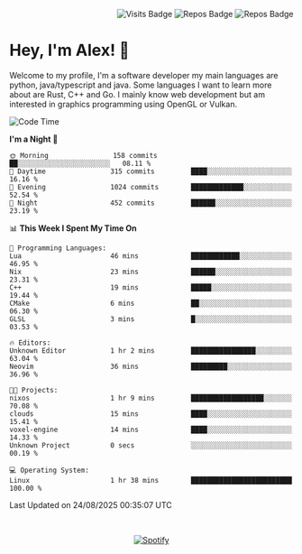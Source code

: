 <p align="right">
  <img src="https://github-badges-api-l4jk.vercel.app/api/visits/Alextibtab/Alextibtab" alt="Visits Badge">
  <img src="https://img.shields.io/badge/dynamic/json?url=https%3A%2F%2Fapi.github.com%2Fusers%2FAlextibtab&query=%24.public_repos&label=Repos" alt="Repos Badge">
  <img src="https://github-badges-api-l4jk.vercel.app/api/years/Alextibtab" alt="Repos Badge">
</p>

<h1 align="left">Hey, I'm Alex! 💽 </h1>

Welcome to my profile, I'm a software developer my main languages are python, java/typescript and java. Some languages I want to learn more about are Rust, C++ and Go. I mainly know web development but am interested in graphics programming using OpenGL or Vulkan.

<!--START_SECTION:waka-->
![Code Time](http://img.shields.io/badge/Code%20Time-185%20hrs%2021%20mins-blue)

**I'm a Night 🦉** 

```text
🌞 Morning                158 commits         ██░░░░░░░░░░░░░░░░░░░░░░░   08.11 % 
🌆 Daytime                315 commits         ████░░░░░░░░░░░░░░░░░░░░░   16.16 % 
🌃 Evening                1024 commits        █████████████░░░░░░░░░░░░   52.54 % 
🌙 Night                  452 commits         ██████░░░░░░░░░░░░░░░░░░░   23.19 % 
```


📊 **This Week I Spent My Time On** 

```text
💬 Programming Languages: 
Lua                      46 mins             ████████████░░░░░░░░░░░░░   46.95 % 
Nix                      23 mins             ██████░░░░░░░░░░░░░░░░░░░   23.31 % 
C++                      19 mins             █████░░░░░░░░░░░░░░░░░░░░   19.44 % 
CMake                    6 mins              ██░░░░░░░░░░░░░░░░░░░░░░░   06.30 % 
GLSL                     3 mins              █░░░░░░░░░░░░░░░░░░░░░░░░   03.53 % 

🔥 Editors: 
Unknown Editor           1 hr 2 mins         ████████████████░░░░░░░░░   63.04 % 
Neovim                   36 mins             █████████░░░░░░░░░░░░░░░░   36.96 % 

🐱‍💻 Projects: 
nixos                    1 hr 9 mins         ██████████████████░░░░░░░   70.08 % 
clouds                   15 mins             ████░░░░░░░░░░░░░░░░░░░░░   15.41 % 
voxel-engine             14 mins             ████░░░░░░░░░░░░░░░░░░░░░   14.33 % 
Unknown Project          0 secs              ░░░░░░░░░░░░░░░░░░░░░░░░░   00.19 % 

💻 Operating System: 
Linux                    1 hr 38 mins        █████████████████████████   100.00 % 
```


 Last Updated on 24/08/2025 00:35:07 UTC
<!--END_SECTION:waka-->
&nbsp;<div align="center">
  [![Spotify](https://spotify-now-playing-wine-six.vercel.app/api/spotify?border_color=ffffff)](https://open.spotify.com/user/pmo1v2ejnt42kgp5jar5drtag)
</div>

